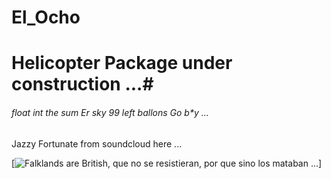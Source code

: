 # El_Ocho

# Helicopter Package under construction ...#

###### float int the sum Er sky 99 left ballons Go b*y ... ######

Jazzy Fortunate from soundcloud here ... 

[![Falklands are British, que no se resistieran, por que sino los mataban ... 
](https://raw.githubusercontent.com/rgarro/El_Ocho/main/elLocho.PNG)]


